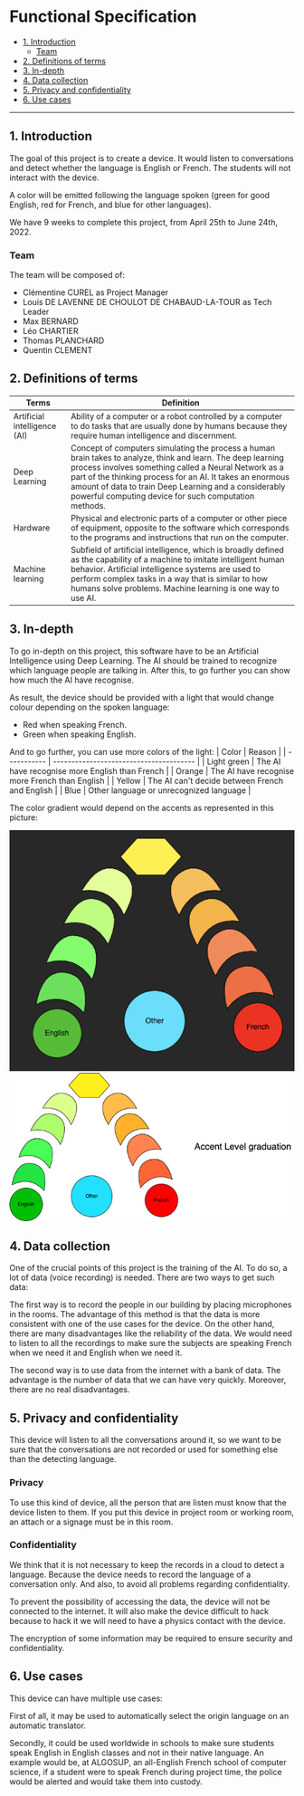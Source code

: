 # Functional Specification

- [1. Introduction](#1-introduction)
  - [Team](#team)
- [2. Definitions of terms](#2-definitions-of-terms)
- [3. In-depth](#3-in-depth)
- [4. Data collection](#4-data-collection)
- [5. Privacy and confidentiality](#5-privacy-and-confidentiality)
- [6. Use cases](#6-use-cases)

---



## 1. Introduction

The goal of this project is to create a device. It would listen to conversations and detect whether the language is English or French. The students will not interact with the device.

A color will be emitted following the language spoken (green for good English, red for French, and blue for other languages).

We have 9 weeks to complete this project, from April 25th to June 24th, 2022.

### Team

The team will be composed of:

- Clémentine CUREL as Project Manager
- Louis DE LAVENNE DE CHOULOT DE CHABAUD-LA-TOUR as Tech Leader
- Max BERNARD
- Léo CHARTIER
- Thomas PLANCHARD
- Quentin CLEMENT



## 2. Definitions of terms

| Terms | Definition |
| ----- | ---------- |
| Artificial intelligence (AI) | Ability of a computer or a robot controlled by a computer to do tasks that are usually done by humans because they require human intelligence and discernment. |
| Deep Learning | Concept of computers simulating the process a human brain takes to analyze, think and learn. The deep learning process involves something called a Neural Network as a part of the thinking process for an AI. It takes an enormous amount of data to train Deep Learning and a considerably powerful computing device for such computation methods. |
| Hardware | Physical and electronic parts of a computer or other piece of equipment, opposite to the software which corresponds to the programs and instructions that run on the computer. |
| Machine learning | Subfield of artificial intelligence, which is broadly defined as the capability of a machine to imitate intelligent human behavior. Artificial intelligence systems are used to perform complex tasks in a way that is similar to how humans solve problems. Machine learning is one way to use AI. |



## 3. In-depth

To go in-depth on this project, this software have to be an Artificial Intelligence using Deep Learning.
The AI should be trained to recognize which language people are talking in. After this, to go further you can show how much the AI have recognise. 

As result, the device should be provided with a light that would change colour depending on the spoken language:
- Red when speaking French.
- Green when speaking English.

And to go further, you can use more colors of the light:
|     Color   |   Reason                                |
| ----------- | --------------------------------------- |
| Light green | The AI have recognise more English than French   |
| Orange      | The AI have recognise more French than English |
| Yellow      | The AI can't decide between French and English |
| Blue        | Other language or unrecognized language |

The color gradient would depend on the accents as represented in this picture:

<img src="./pictures/Chart.png">
<img src="./pictures/Color chart.png">



## 4. Data collection

One of the crucial points of this project is the training of the AI. To do so, a lot of data (voice recording) is needed.
There are two ways to get such data:

The first way is to record the people in our building by placing microphones in the rooms. The advantage of this method is that the data is more consistent with one of the use cases for the device.
On the other hand, there are many disadvantages like the reliability of the data. We would need to listen to all the recordings to make sure the subjects are speaking French when we need it and English when we need it.

The second way is to use data from the internet with a bank of data. The advantage is the number of data that we can have very quickly. Moreover, there are no real disadvantages.



## 5. Privacy and confidentiality

This device will listen to all the conversations around it, so we want to be sure that the conversations are not recorded or used for something else than the detecting language.

### Privacy 

To use this kind of device, all the person that are listen must know that the device listen to them. 
If you put this device in project room or working room, an attach or a signage must be in this room. 

### Confidentiality

We think that it is not necessary to keep the records in a cloud to detect a language. Because the device needs to record the language of a conversation only.  And also, to avoid all problems regarding confidentiality.

To prevent the possibility of accessing the data, the device will not be connected to the internet. It will also make the device difficult to hack because to hack it we will need to have a physics contact with the device.

The encryption of some information may be required to ensure security and confidentiality.




## 6. Use cases

This device can have multiple use cases:

First of all, it may be used to automatically select the origin language on an automatic translator.

Secondly, it could be used worldwide in schools to make sure students speak English in English classes and not in their native language.
An example would be, at ALGOSUP, an all-English French school of computer science, if a student were to speak French during project time, the police would be alerted and would take them into custody.
